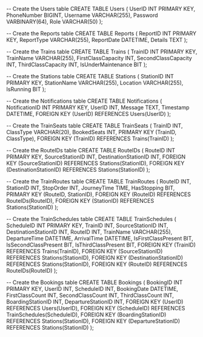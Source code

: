 -- Create the Users table
CREATE TABLE Users (
    UserID INT PRIMARY KEY,
    PhoneNumber BIGINT,
    Username VARCHAR(255),
    Password VARBINARY(64),
    Role VARCHAR(50)
);

-- Create the Reports table
CREATE TABLE Reports (
    ReportID INT PRIMARY KEY,
    ReportType VARCHAR(255),
    ReportDate DATETIME,
    Details TEXT
);

-- Create the Trains table
CREATE TABLE Trains (
    TrainID INT PRIMARY KEY,
    TrainName VARCHAR(255),
    FirstClassCapacity INT,
    SecondClassCapacity INT,
    ThirdClassCapacity INT,
    IsUnderMaintenance BIT
);

-- Create the Stations table
CREATE TABLE Stations (
    StationID INT PRIMARY KEY,
    StationName VARCHAR(255),
    Location VARCHAR(255),
    IsRunning BIT
);

-- Create the Notifications table
CREATE TABLE Notifications (
    NotificationID INT PRIMARY KEY,
    UserID INT,
    Message TEXT,
    Timestamp DATETIME,
    FOREIGN KEY (UserID) REFERENCES Users(UserID)
);

-- Create the TrainSeats table
CREATE TABLE TrainSeats (
    TrainID INT,
    ClassType VARCHAR(20),
    BookedSeats INT,
    PRIMARY KEY (TrainID, ClassType),
    FOREIGN KEY (TrainID) REFERENCES Trains(TrainID)
);

-- Create the RouteIDs table
CREATE TABLE RouteIDs (
    RouteID INT PRIMARY KEY,
    SourceStationID INT,
    DestinationStationID INT,
    FOREIGN KEY (SourceStationID) REFERENCES Stations(StationID),
    FOREIGN KEY (DestinationStationID) REFERENCES Stations(StationID)
);

-- Create the TrainRoutes table
CREATE TABLE TrainRoutes (
    RouteID INT,
    StationID INT,
    StopOrder INT,
    JourneyTime TIME,
    HasStopping BIT,
    PRIMARY KEY (RouteID, StationID),
    FOREIGN KEY (RouteID) REFERENCES RouteIDs(RouteID),
    FOREIGN KEY (StationID) REFERENCES Stations(StationID)
);

-- Create the TrainSchedules table
CREATE TABLE TrainSchedules (
    ScheduleID INT PRIMARY KEY,
    TrainID INT,
    SourceStationID INT,
    DestinationStationID INT,
    RouteID INT,
    TrainName VARCHAR(255),
    DepartureTime DATETIME,
    ArrivalTime DATETIME,
    IsFirstClassPresent BIT,
    IsSecondClassPresent BIT,
    IsThirdClassPresent BIT,
    FOREIGN KEY (TrainID) REFERENCES Trains(TrainID),
    FOREIGN KEY (SourceStationID) REFERENCES Stations(StationID),
    FOREIGN KEY (DestinationStationID) REFERENCES Stations(StationID),
    FOREIGN KEY (RouteID) REFERENCES RouteIDs(RouteID)
);

-- Create the Bookings table
CREATE TABLE Bookings (
    BookingID INT PRIMARY KEY,
    UserID INT,
    ScheduleID INT,
    BookingDate DATETIME,
    FirstClassCount INT,
    SecondClassCount INT,
    ThirdClassCount INT,
    BoardingStationID INT,
    DepartureStationID INT,
    FOREIGN KEY (UserID) REFERENCES Users(UserID),
    FOREIGN KEY (ScheduleID) REFERENCES TrainSchedules(ScheduleID),
    FOREIGN KEY (BoardingStationID) REFERENCES Stations(StationID),
    FOREIGN KEY (DepartureStationID) REFERENCES Stations(StationID)
);
